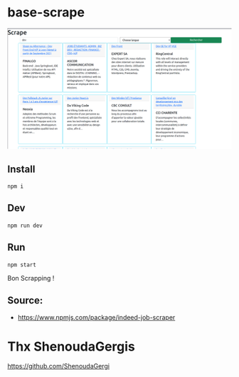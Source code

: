 # base-scrape

![](https://github.com/xdrkush/scrape-indeed/blob/main/info.png)

## Install
```
npm i
```

## Dev
```
npm run dev
```

## Run
```
npm start
```

Bon Scrapping !

## Source:
  - https://www.npmjs.com/package/indeed-job-scraper

# Thx ShenoudaGergis
https://github.com/ShenoudaGergi
